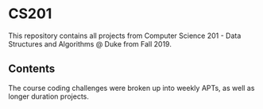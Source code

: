 # CS201
This repository contains all projects from Computer Science 201 - Data Structures and Algorithms @ Duke from Fall 2019.

## Contents
The course coding challenges were broken up into weekly APTs, as well as longer duration projects.
